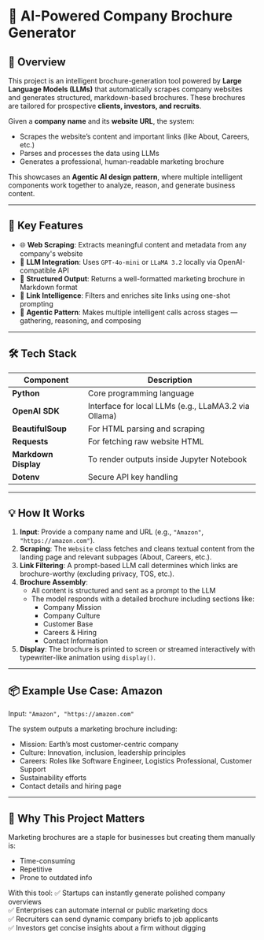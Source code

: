 # 🧠 AI-Powered Company Brochure Generator

## 📄 Overview

This project is an intelligent brochure-generation tool powered by **Large Language Models (LLMs)** that automatically scrapes company websites and generates structured, markdown-based brochures. These brochures are tailored for prospective **clients, investors, and recruits**.

Given a **company name** and its **website URL**, the system:
- Scrapes the website’s content and important links (like About, Careers, etc.)
- Parses and processes the data using LLMs
- Generates a professional, human-readable marketing brochure

This showcases an **Agentic AI design pattern**, where multiple intelligent components work together to analyze, reason, and generate business content.

---

## 🚀 Key Features

- 🌐 **Web Scraping**: Extracts meaningful content and metadata from any company's website
- 🧠 **LLM Integration**: Uses `GPT-4o-mini` or `LLaMA 3.2` locally via OpenAI-compatible API
- 📄 **Structured Output**: Returns a well-formatted marketing brochure in Markdown format
- 🔗 **Link Intelligence**: Filters and enriches site links using one-shot prompting
- 🧩 **Agentic Pattern**: Makes multiple intelligent calls across stages — gathering, reasoning, and composing

---

## 🛠️ Tech Stack

| Component          | Description                                     |
|-------------------|-------------------------------------------------|
| **Python**         | Core programming language                       |
| **OpenAI SDK**     | Interface for local LLMs (e.g., LLaMA3.2 via Ollama) |
| **BeautifulSoup**  | For HTML parsing and scraping                   |
| **Requests**       | For fetching raw website HTML                   |
| **Markdown Display** | To render outputs inside Jupyter Notebook     |
| **Dotenv**         | Secure API key handling                         |

---

## 💡 How It Works

1. **Input**: Provide a company name and URL (e.g., `"Amazon"`, `"https://amazon.com"`).
2. **Scraping**: The `Website` class fetches and cleans textual content from the landing page and relevant subpages (About, Careers, etc.).
3. **Link Filtering**: A prompt-based LLM call determines which links are brochure-worthy (excluding privacy, TOS, etc.).
4. **Brochure Assembly**:
    - All content is structured and sent as a prompt to the LLM
    - The model responds with a detailed brochure including sections like:
      - Company Mission
      - Company Culture
      - Customer Base
      - Careers & Hiring
      - Contact Information
5. **Display**: The brochure is printed to screen or streamed interactively with typewriter-like animation using `display()`.

---

## 📦 Example Use Case: Amazon

Input: `"Amazon", "https://amazon.com"`

The system outputs a marketing brochure including:
- Mission: Earth’s most customer-centric company
- Culture: Innovation, inclusion, leadership principles
- Careers: Roles like Software Engineer, Logistics Professional, Customer Support
- Sustainability efforts
- Contact details and hiring page

---

## 🎯 Why This Project Matters

Marketing brochures are a staple for businesses but creating them manually is:
- Time-consuming
- Repetitive
- Prone to outdated info

With this tool:
✅ Startups can instantly generate polished company overviews  
✅ Enterprises can automate internal or public marketing docs  
✅ Recruiters can send dynamic company briefs to job applicants  
✅ Investors get concise insights about a firm without digging

 
